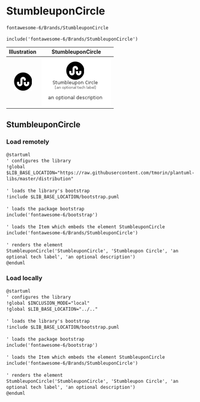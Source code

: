 # StumbleuponCircle


```text
fontawesome-6/Brands/StumbleuponCircle
```

```text
include('fontawesome-6/Brands/StumbleuponCircle')
```



| Illustration | StumbleuponCircle |
| :---: | :---: |
| ![illustration for Illustration](../../fontawesome-6/Brands/StumbleuponCircle.png) | ![illustration for StumbleuponCircle](../../fontawesome-6/Brands/StumbleuponCircle.Local.png) |




## StumbleuponCircle

### Load remotely
```plantuml
@startuml
' configures the library
!global $LIB_BASE_LOCATION="https://raw.githubusercontent.com/tmorin/plantuml-libs/master/distribution"

' loads the library's bootstrap
!include $LIB_BASE_LOCATION/bootstrap.puml

' loads the package bootstrap
include('fontawesome-6/bootstrap')

' loads the Item which embeds the element StumbleuponCircle
include('fontawesome-6/Brands/StumbleuponCircle')

' renders the element
StumbleuponCircle('StumbleuponCircle', 'Stumbleupon Circle', 'an optional tech label', 'an optional description')
@enduml
```

### Load locally
```plantuml
@startuml
' configures the library
!global $INCLUSION_MODE="local"
!global $LIB_BASE_LOCATION="../.."

' loads the library's bootstrap
!include $LIB_BASE_LOCATION/bootstrap.puml

' loads the package bootstrap
include('fontawesome-6/bootstrap')

' loads the Item which embeds the element StumbleuponCircle
include('fontawesome-6/Brands/StumbleuponCircle')

' renders the element
StumbleuponCircle('StumbleuponCircle', 'Stumbleupon Circle', 'an optional tech label', 'an optional description')
@enduml
```

